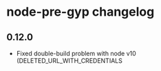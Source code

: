 # node-pre-gyp changelog

## 0.12.0

- Fixed double-build problem with node v10 (DELETED_URL_WITH_CREDENTIALS